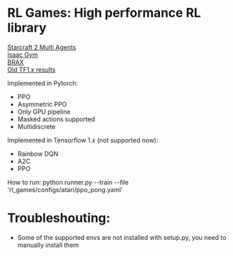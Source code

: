 # RL Games: High performance RL library  

[Starcraft 2 Multi Agents](docs/SMAC.md)  
[Isaac Gym](docs/ISAAC_GYM.md)  
[BRAX](docs/BRAX.md)  
[Old TF1.x results](docs/BRAX.md)  

Implemented in Pytorch:
* PPO
* Asymmetric PPO
* Only GPU pipeline
* Masked actions supported
* Multidiscrete 

 Implemented in Tensorflow 1.x (not supported now):
* Rainbow DQN
* A2C
* PPO

How to run:
python runner.py --train --file 'rl_games/configs/atari/ppo_pong.yaml'



# Troubleshouting:
* Some of the supported envs are not installed with setup.py, you need to manually install them

